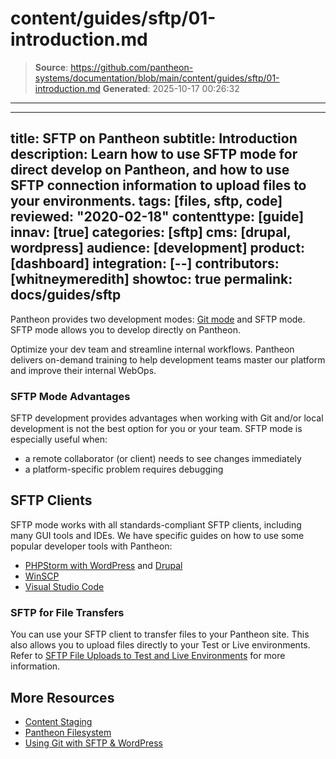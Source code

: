 # content/guides/sftp/01-introduction.md

> **Source**: https://github.com/pantheon-systems/documentation/blob/main/content/guides/sftp/01-introduction.md
> **Generated**: 2025-10-17 00:26:32

---

---
title: SFTP on Pantheon
subtitle: Introduction
description: Learn how to use SFTP mode for direct develop on Pantheon, and how to use SFTP connection information to upload files to your environments.
tags: [files, sftp, code]
reviewed: "2020-02-18"
contenttype: [guide]
innav: [true]
categories: [sftp]
cms: [drupal, wordpress]
audience: [development]
product: [dashboard]
integration: [--]
contributors: [whitneymeredith]
showtoc: true
permalink: docs/guides/sftp
---

Pantheon provides two development modes: [Git mode](/guides/git) and SFTP mode. SFTP mode allows you to develop directly on Pantheon. 

<Enablement title="Get WebOps Training" link="https://pantheon.io/learn-pantheon?docs">

Optimize your dev team and streamline internal workflows. Pantheon delivers on-demand training to help development teams master our platform and improve their internal WebOps.

</Enablement>

### SFTP Mode Advantages

SFTP development provides advantages when working with Git and/or local development is not the best option for you or your team. SFTP mode is especially useful when:

- a remote collaborator (or client) needs to see changes immediately
- a platform-specific problem requires debugging

## SFTP Clients

SFTP mode works with all standards-compliant SFTP clients, including many GUI tools and IDEs. We have specific guides on how to use some popular developer tools with Pantheon:

- [PHPStorm with WordPress](/guides/local-development/wordpress-phpstorm) and [Drupal](/guides/local-development/drupal-phpstorm)
- [WinSCP](/guides/sftp/winscp)
- [Visual Studio Code](/guides/sftp/vscode-sftp)

### SFTP for File Transfers

You can use your SFTP client to transfer files to your Pantheon site. This also allows you to upload files directly to your Test or Live environments. Refer to [SFTP File Uploads to Test and Live Environments](/guides/sftp/sftp-connection-info#sftp-file-uploads-to-test-and-live-environments) for more information.

## More Resources

- [Content Staging](/content-staging)
- [Pantheon Filesystem](/guides/filesystem)
- [Using Git with SFTP & WordPress](/guides/wordpress-git/)

